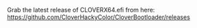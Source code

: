Grab the latest release of CLOVERX64.efi from here: https://github.com/CloverHackyColor/CloverBootloader/releases